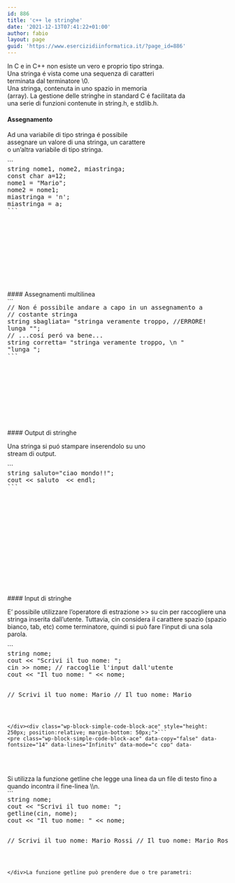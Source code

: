 ```yaml
---
id: 886
title: 'c++ le stringhe'
date: '2021-12-13T07:41:22+01:00'
author: fabio
layout: page
guid: 'https://www.esercizidiinformatica.it/?page_id=886'
---
```


In C e in C++ non esiste un vero e proprio tipo stringa.  
Una stringa é vista come una sequenza di caratteri  
terminata dal terminatore \\0.  
Una stringa, contenuta in uno spazio in memoria  
(array). La gestione delle stringhe in standard C é facilitata da  
una serie di funzioni contenute in string.h, e stdlib.h.

#### Assegnamento

Ad una variabile di tipo stringa é possibile  
assegnare un valore di una stringa, un carattere  
o un’altra variabile di tipo stringa.

<div class="wp-block-simple-code-block-ace" style="height: 250px; position:relative; margin-bottom: 50px;">```
<pre class="wp-block-simple-code-block-ace" data-copy="false" data-fontsize="14" data-lines="Infinity" data-mode="c_cpp" data-showlines="true" data-theme="monokai" style="position:absolute;top:0;right:0;bottom:0;left:0">string nome1, nome2, miastringa;
const char a=12;
nome1 = "Mario";
nome2 = nome1;
miastringa = 'n';
miastringa = a;
```

</div>#### Assegnamenti multilinea

<div class="wp-block-simple-code-block-ace" style="height: 250px; position:relative; margin-bottom: 50px;">```
<pre class="wp-block-simple-code-block-ace" data-copy="false" data-fontsize="14" data-lines="Infinity" data-mode="c_cpp" data-showlines="true" data-theme="monokai" style="position:absolute;top:0;right:0;bottom:0;left:0">// Non é possibile andare a capo in un assegnamento a
// costante stringa
string sbagliata= "stringa veramente troppo, //ERRORE!
lunga "";
// ...cosí peró va bene...
string corretta= "stringa veramente troppo, \n "
"lunga ";
```

</div>#### Output di stringhe

Una stringa si puó stampare inserendolo su uno  
stream di output.

<div class="wp-block-simple-code-block-ace" style="height: 250px; position:relative; margin-bottom: 50px;">```
<pre class="wp-block-simple-code-block-ace" data-copy="false" data-fontsize="14" data-lines="Infinity" data-mode="c_cpp" data-showlines="true" data-theme="monokai" style="position:absolute;top:0;right:0;bottom:0;left:0">string saluto="ciao mondo!!";
cout << saluto  << endl;
```

</div>#### Input di stringhe

E’ possibile utilizzare l’operatore di estrazione &gt;&gt; su cin per raccogliere una stringa inserita dall’utente. Tuttavia, cin considera il carattere spazio (spazio bianco, tab, etc) come terminatore, quindi si può fare l’input di una sola parola.

<div class="wp-block-simple-code-block-ace" style="height: 250px; position:relative; margin-bottom: 50px;">```
<pre class="wp-block-simple-code-block-ace" data-copy="false" data-fontsize="14" data-lines="Infinity" data-mode="c_cpp" data-showlines="true" data-theme="monokai" style="position:absolute;top:0;right:0;bottom:0;left:0">string nome;
cout << "Scrivi il tuo nome: ";
cin >> nome; // raccoglie l'input dall'utente
cout << "Il tuo nome: " << nome;

// Scrivi il tuo nome:  Mario
// Il tuo nome: Mario
```

</div><div class="wp-block-simple-code-block-ace" style="height: 250px; position:relative; margin-bottom: 50px;">```
<pre class="wp-block-simple-code-block-ace" data-copy="false" data-fontsize="14" data-lines="Infinity" data-mode="c_cpp" data-showlines="true" data-theme="monokai" style="position:absolute;top:0;right:0;bottom:0;left:0">string nome;
cout << "Scrivi il tuo nome: ";
cin >> nome; // raccoglie l'input dall'utente
cout << "Il tuo nome: " << nome;

// Scrivi il tuo nome:  Mario  Rossi
// Il tuo nome: Mario
```

</div>Si utilizza la funzione getline che legge una linea da un file di testo fino a quando incontra il fine-linea \\n.

<div class="wp-block-simple-code-block-ace" style="height: 250px; position:relative; margin-bottom: 50px;">```
<pre class="wp-block-simple-code-block-ace" data-copy="false" data-fontsize="14" data-lines="Infinity" data-mode="c_cpp" data-showlines="true" data-theme="monokai" style="position:absolute;top:0;right:0;bottom:0;left:0">string nome;
cout << "Scrivi il tuo nome: ";
getline(cin, nome);
cout << "Il tuo nome: " << nome;

// Scrivi il tuo nome:  Mario  Rossi
// Il tuo nome: Mario  Rossi
```

</div>La funzione getline può prendere due o tre parametri:

```
<pre class="wp-block-preformatted">istream& getline (istream&  is, string& str, char delim);
```

- **istream** oggetto da cui i caratteri sono estratti.
- **str** oggetto di tipo stringa al cui interno verranno conservati i caratteri recuperat.
- **delim** carattere separatore

#### Lunghezza di una stringa

Le stringhe sono normali classi C++ dotati di funzioni membro  
Il primo metodo che vediamo misura la lunghezza di una stringa.

<div class="wp-block-simple-code-block-ace" style="height: 250px; position:relative; margin-bottom: 50px;">```
<pre class="wp-block-simple-code-block-ace" data-copy="false" data-fontsize="14" data-lines="Infinity" data-mode="c_cpp" data-showlines="true" data-theme="monokai" style="position:absolute;top:0;right:0;bottom:0;left:0">int i;
string saluto="ciao";
i = saluto.length();  // i assume il valore 4

```

</div>#### Controlliamo se una stringa è vuota

Il metodo membro bool empty() restituisce true se la stringa non contiene alcun carattere e false altrimenti.

<div class="wp-block-simple-code-block-ace" style="height: 250px; position:relative; margin-bottom: 50px;">```
<pre class="wp-block-simple-code-block-ace" data-copy="false" data-fontsize="14" data-lines="Infinity" data-mode="c_cpp" data-showlines="true" data-theme="monokai" style="position:absolute;top:0;right:0;bottom:0;left:0">string s1 = "";
cin >> s1;
if (s1.empty()) {
    cout << "Lettura fallita!" << endl;
} else {
    cout << "Ho letto: " << s1 << endl;
}
```

</div>#### Concatenazione

Le stringhe possono essere concatenate tramite l’operatore (+)

<div class="wp-block-simple-code-block-ace" style="height: 250px; position:relative; margin-bottom: 50px;">```
<pre class="wp-block-simple-code-block-ace" data-copy="false" data-fontsize="14" data-lines="Infinity" data-mode="c_cpp" data-showlines="true" data-theme="monokai" style="position:absolute;top:0;right:0;bottom:0;left:0">string saluto = "ciao";
string chi = "mondo";
string saluti = saluto +", "+chi+"!"
// equivale a 
string saluti = "ciao, mondo!";
```

</div>#### Accesso agli elementi di una stringa

L’accesso agli elementi di una stringa puó avvenire tramite funzione membro at(int i) o tramite operatore \[\]. Il primo carattere é alla posizione zero.

<div class="wp-block-simple-code-block-ace" style="height: 250px; position:relative; margin-bottom: 50px;">```
<pre class="wp-block-simple-code-block-ace" data-copy="false" data-fontsize="14" data-lines="Infinity" data-mode="c_cpp" data-showlines="true" data-theme="monokai" style="position:absolute;top:0;right:0;bottom:0;left:0">string s="liceo scientifico";
char c;
c = s.at(2);  // c = 'c'
c = s[1];     //c='i'
```

</div>#### Inserimento in una stringa

Una stringa puó essere inserita in un’altra tramite il metodo:  
string insert(int startpos, string s)

<div class="wp-block-simple-code-block-ace" style="height: 250px; position:relative; margin-bottom: 50px;">```
<pre class="wp-block-simple-code-block-ace" data-copy="false" data-fontsize="14" data-lines="Infinity" data-mode="c_cpp" data-showlines="true" data-theme="monokai" style="position:absolute;top:0;right:0;bottom:0;left:0">string s = "Liceo scienze applicate";
string s1 = "scientifico ";
s.insert(6, s1);   // s diviene "Liceo scientifico scienze applicate"
```

</div>#### Estrazione di una sottostringa

L’estrazione di una sottostringa viene fatta tramite il metodo  
string &amp; substr(int start, int num)

<div class="wp-block-simple-code-block-ace" style="height: 250px; position:relative; margin-bottom: 50px;">```
<pre class="wp-block-simple-code-block-ace" data-copy="false" data-fontsize="14" data-lines="Infinity" data-mode="c_cpp" data-showlines="true" data-theme="monokai" style="position:absolute;top:0;right:0;bottom:0;left:0">string s = "Liceo scientifico scienze applicate";
string s1 = s.substr(6,11);
cout << s1 << endl; //stampa scientifico
```

</div>#### Cancellazione di una sottostringa

La cancellazione di una sottostringa viene fatta tramite il metodo  
string &amp; erase(int start, int num)

<div class="wp-block-simple-code-block-ace" style="height: 250px; position:relative; margin-bottom: 50px;">```
<pre class="wp-block-simple-code-block-ace" data-copy="false" data-fontsize="14" data-lines="Infinity" data-mode="c_cpp" data-showlines="true" data-theme="monokai" style="position:absolute;top:0;right:0;bottom:0;left:0">string s = "Mario Nicola Verdi";
s.erase(5,7);
cout << s << endl; //stampa Mario Verdi
```

</div>#### Sostituzione di una sottostringa

Si puó cancellare e sostituire una sottostringa all’interno di una stringa tramite il metodo  
string &amp; replace(int start, int num, string s)

<div class="wp-block-simple-code-block-ace" style="height: 250px; position:relative; margin-bottom: 50px;">```
<pre class="wp-block-simple-code-block-ace" data-copy="false" data-fontsize="14" data-lines="Infinity" data-mode="c_cpp" data-showlines="true" data-theme="monokai" style="position:absolute;top:0;right:0;bottom:0;left:0">string s = "Mario Rossi";
s.replace(0,5,"Marco");
cout << s << endl; //stampa "Marco Rossi"
```

</div>#### Ricerca di una sottostringa

Si puó cercare una sottostringa all’interno di una stringa tramite il metodo  
int find(string s, int startSearch)

Il metodo ricerca a partire dal carattere occupante la posizione ad indice startSearch e restituisce il numero intero indicante la posizione in cui la sottostringa inizia.

<div class="wp-block-simple-code-block-ace" style="height: 250px; position:relative; margin-bottom: 50px;">```
<pre class="wp-block-simple-code-block-ace" data-copy="false" data-fontsize="14" data-lines="Infinity" data-mode="c_cpp" data-showlines="true" data-theme="monokai" style="position:absolute;top:0;right:0;bottom:0;left:0">string s= "Mario Rossi";
int a = s.find("R",0);
cout << a << endl; //stampa 6
```

</div>